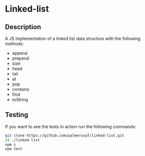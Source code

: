 # Linked-list

## Description
 A JS implementation of a linked list data structure with the following methods:
* append
* prepend
* size
* head
* tail
* at
* pop
* contains
* find
* toString

## Testing 
If you want to see the tests in action run the following commands:
```bash
git clone https://github.com/palmerusaf/linked-list.git
cd ./linked-list
npm i
npm test
```
